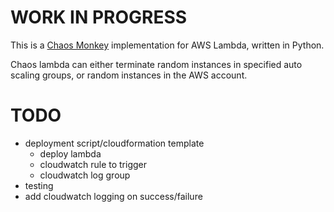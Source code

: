 # WORK IN PROGRESS

This is a [Chaos Monkey](https://github.com/Netflix/chaosmonkey) implementation for AWS Lambda, written in Python.

Chaos lambda can either terminate random instances in specified auto scaling groups, or random instances in the AWS account.

# TODO
- deployment script/cloudformation template
    - deploy lambda
    - cloudwatch rule to trigger
    - cloudwatch log group
- testing
- add cloudwatch logging on success/failure